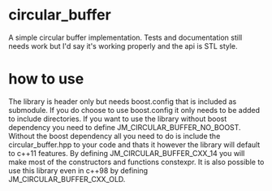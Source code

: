 # circular_buffer
A simple circular buffer implementation.
Tests and documentation still needs work but I'd say it's working properly and the api is STL style.

# how to use
The library is header only but needs boost.config that is included as submodule.
If you do choose to use boost.config it only needs to be added to include directories.
If you want to use the library without boost dependency you need to define JM_CIRCULAR_BUFFER_NO_BOOST.
Without the boost dependency all you need to do is include the circular_buffer.hpp to your code and thats it however the library will default to c++11 features.
By defining JM_CIRCULAR_BUFFER_CXX_14 you will make most of the constructors and functions constexpr.
It is also possible to use this library even in c++98 by defining JM_CIRCULAR_BUFFER_CXX_OLD.
